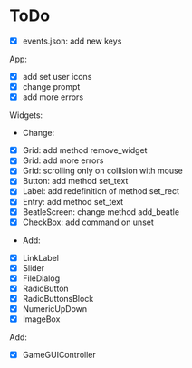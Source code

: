 # ToDo

- [X] events.json: add new keys

App:
 - [X] add set user icons
 - [X] change prompt
 - [X] add more errors

Widgets:
 - Change:
 - [X] Grid: add method remove_widget
 - [X] Grid: add more errors
 - [X] Grid: scrolling only on collision with mouse
 - [X] Button: add method set_text
 - [X] Label: add redefinition of method set_rect
 - [X] Entry: add method set_text
 - [X] BeatleScreen: change method add_beatle
 - [X] CheckBox: add command on unset
 - Add:
 - [X] LinkLabel
 - [X] Slider
 - [X] FileDialog
 - [X] RadioButton
 - [X] RadioButtonsBlock
 - [X] NumericUpDown
 - [X] ImageBox

Add:
 - [X] GameGUIController

